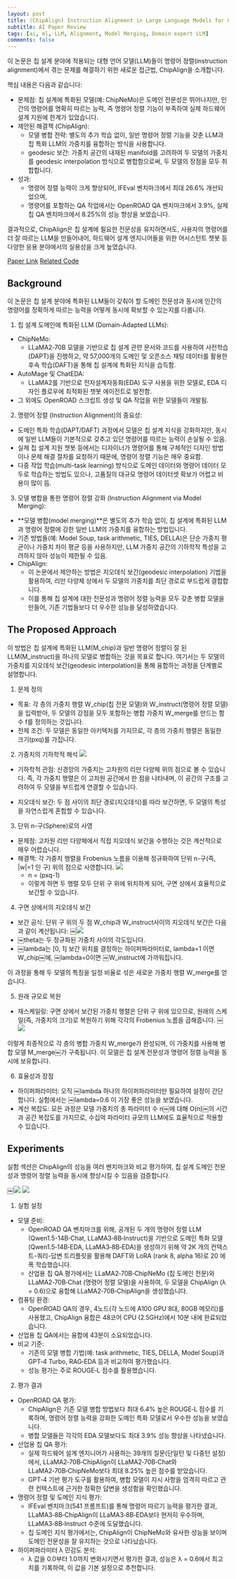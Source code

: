```yaml
---
layout: post  
title: (ChipAlign) Instruction Alignment in Large Language Models for Chip Design via Geodesic Interpolation
subtitle: AI Paper Review   
tags: [ai, ml, LLM, Alignment, Model Merging, Domain expert LLM]  
comments: false
---
```


이 논문은 칩 설계 분야에 적용되는 대형 언어 모델(LLM)들이 명령어 정렬(instruction alignment)에서 겪는 문제를 해결하기 위한 새로운 접근법, ChipAlign을 소개합니다.

핵심 내용은 다음과 같습니다:
- 문제점:
    칩 설계에 특화된 모델(예: ChipNeMo)은 도메인 전문성은 뛰어나지만, 인간의 명령어를 명확히 따르는 능력, 즉 명령어 정렬 기능이 부족하여 실제 하드웨어 설계 지원에 한계가 있었습니다.
- 제안된 해결책 (ChipAlign):
    - 모델 병합 전략:
        별도의 추가 학습 없이, 일반 명령어 정렬 기능을 갖춘 LLM과 칩 특화 LLM의 가중치를 융합하는 방식을 사용합니다.
    - geodesic 보간:
        가중치 공간의 내재된 manifold를 고려하여 두 모델의 가중치를 geodesic interpolation 방식으로 병합함으로써, 두 모델의 장점을 모두 취합합니다.
- 성과:
    - 명령어 정렬 능력이 크게 향상되어, IFEval 벤치마크에서 최대 26.6% 개선되었으며,
    - 명령어를 포함하는 QA 작업에서는 OpenROAD QA 벤치마크에서 3.9%, 실제 칩 QA 벤치마크에서 8.25%의 성능 향상을 보였습니다.

결과적으로, ChipAlign은 칩 설계에 필요한 전문성을 유지하면서도, 사용자의 명령어를 더 잘 따르는 LLM을 만들어내어, 하드웨어 설계 엔지니어들을 위한 어시스턴트 챗봇 등 다양한 응용 분야에서의 실용성을 크게 높였습니다.

[Paper Link](https://arxiv.org/pdf/2412.19819)
[Related Code](https://github.com/arcee-ai/mergekit/issues/485)


## Background
이 논문은 칩 설계 분야에 특화된 LLM들이 갖춰야 할 도메인 전문성과 동시에 인간의 명령어를 정확하게 따르는 능력을 어떻게 동시에 확보할 수 있는지를 다룹니다.

1. 칩 설계 도메인에 특화된 LLM (Domain-Adapted LLMs):
- ChipNeMo:
    - LLaMA2‑70B 모델을 기반으로 칩 설계 관련 문서와 코드를 사용하여 사전학습(DAPT)을 진행하고, 약 57,000개의 도메인 및 오픈소스 채팅 데이터를 활용한 후속 학습(DAFT)을 통해 칩 설계에 특화된 지식을 습득함.
- AutoMage 및 ChatEDA:
    - LLaMA2를 기반으로 전자설계자동화(EDA) 도구 사용을 위한 모델로, EDA 디자인 플로우에 최적화된 챗봇 에이전트로 발전함.
- 그 외에도 OpenROAD 스크립트 생성 및 QA 작업을 위한 모델들이 개발됨.

2. 명령어 정렬 (Instruction Alignment)의 중요성:
- 도메인 특화 학습(DAPT/DAFT) 과정에서 모델은 칩 설계 지식을 강화하지만, 동시에 일반 LLM들이 기본적으로 갖추고 있던 명령어를 따르는 능력이 손실될 수 있음.
- 실제 칩 설계 지원 챗봇 등에서는 디자이너가 명령어를 통해 구체적인 디자인 방법이나 문제 해결 절차를 요청하기 때문에, 명령어 정렬 기능은 매우 중요함.
- 다중 작업 학습(multi-task learning) 방식으로 도메인 데이터와 명령어 데이터 모두로 학습하는 방법도 있으나, 고품질의 대규모 명령어 데이터셋 확보가 어렵고 비용이 많이 듬.

3. 모델 병합을 통한 명령어 정렬 강화 (Instruction Alignment via Model Merging):
- **모델 병합(model merging)**은 별도의 추가 학습 없이, 칩 설계에 특화된 LLM과 명령어 정렬에 강한 일반 LLM의 가중치를 융합하는 방법입니다.
- 기존 방법들(예: Model Soup, task arithmetic, TIES, DELLA)은 단순 가중치 평균이나 가중치 차이 평균 등을 사용하지만, LLM 가중치 공간의 기하학적 특성을 고려하지 않아 성능이 제한될 수 있음.
- ChipAlign:
    - 이 논문에서 제안하는 방법은 지오데식 보간(geodesic interpolation) 기법을 활용하여, 리만 다양체 상에서 두 모델의 가중치를 최단 경로로 부드럽게 결합합니다.
    - 이를 통해 칩 설계에 대한 전문성과 명령어 정렬 능력을 모두 갖춘 병합 모델을 만들어, 기존 기법들보다 더 우수한 성능을 달성하였습니다.

## The Proposed Approach
이 방법은 칩 설계에 특화된 LLM(M_chip)과 일반 명령어 정렬이 잘 된 LLM(M_instruct)을 하나의 모델로 병합하는 것을 목표로 합니다. 여기서는 두 모델의 가중치를 지오데식 보간(geodesic interpolation)을 통해 융합하는 과정을 단계별로 설명합니다.

1. 문제 정의
- 목표:
각 층의 가중치 행렬 W_chip(칩 전문 모델)와 W_instruct(명령어 정렬 모델)을 입력받아, 두 모델의 강점을 모두 포함하는 병합 가중치 W_merge를 만드는 함수 f를 정의하는 것입니다.
- 전제 조건:
두 모델은 동일한 아키텍처를 가지므로, 각 층의 가중치 행렬은 동일한 크기(pxq)를 가집니다.

2. 가중치의 기하학적 해석
![](./../assets/resource/ai_paper/paper90/1.png)

- 기하학적 관점:
신경망의 가중치는 고차원의 리만 다양체 위의 점으로 볼 수 있습니다. 즉, 각 가중치 행렬은 이 고차원 공간에서 한 점을 나타내며, 이 공간의 구조를 고려하여 두 모델을 부드럽게 연결할 수 있습니다.

- 지오데식 보간:
두 점 사이의 최단 경로(지오데식)를 따라 보간하면, 두 모델의 특성을 자연스럽게 혼합할 수 있습니다.

3. 단위 n-구(Sphere)로의 사영
- 문제점:
고차원 리만 다양체에서 직접 지오데식 보간을 수행하는 것은 계산적으로 매우 어렵습니다.
- 해결책:
각 가중치 행렬을 Frobenius 노름을 이용해 정규화하여 단위 n-구(즉, |w|=1 인 구) 위의 점으로 사영합니다.
![](./../assets/resource/ai_paper/paper90/4.png)
    - n = (pxq-1)
    - 이렇게 하면 두 행렬 모두 단위 구 위에 위치하게 되어, 구면 상에서 효율적으로 보간할 수 있습니다.

4. 구면 상에서의 지오데식 보간
- 보간 공식:
단위 구 위의 두 점 W_chip과 W_instruct사이의 지오데식 보간은 다음과 같이 계산됩니다:
￼![](./../assets/resource/ai_paper/paper90/5.png)
- ￼theta는 두 정규화된 가중치 사이의 각도입니다.
- ￼lambda는 [0, 1] 보간 위치를 결정하는 하이퍼파라미터로, lambda=1 이면 W_chip￼에, ￼lambda=0이면 ￼W_instruct에 가까워집니다.

이 과정을 통해 두 모델의 특징을 일정 비율로 섞은 새로운 가중치 행렬 W_merge를 얻습니다.

5. 원래 규모로 복원
- 재스케일링:
구면 상에서 보간된 가중치 행렬은 단위 구 위에 있으므로, 원래의 스케일(즉, 가중치의 크기)로 복원하기 위해 각각의 Frobenius 노름을 곱해줍니다.
￼![](./../assets/resource/ai_paper/paper90/6.png)

이렇게 최종적으로 각 층의 병합 가중치 W_merge가 완성되며, 이 가중치를 사용해 병합 모델 M_merge￼가 구축됩니다. 이 모델은 칩 설계 전문성과 명령어 정렬 능력을 동시에 보유합니다.

6. 효율성과 장점
- 하이퍼파라미터:
오직 ￼lambda 하나의 하이퍼파라미터만 필요하여 설정이 간단합니다. 실험에서는 ￼lambda=0.6 이 가장 좋은 성능을 보였습니다.
- 계산 복잡도:
모든 과정은 모델 가중치의 총 파라미터 수 n￼에 대해 O(n)￼의 시간과 공간 복잡도를 가지므로, 수십억 파라미터 규모의 LLM에도 효율적으로 적용할 수 있습니다.

## Experiments
실험 섹션은 ChipAlign의 성능을 여러 벤치마크와 비교 평가하여, 칩 설계 도메인 전문성과 명령어 정렬 능력을 동시에 향상시킬 수 있음을 검증합니다.

￼![](./../assets/resource/ai_paper/paper90/2.png)
![](./../assets/resource/ai_paper/paper90/3.png)

1. 실험 설정
- 모델 준비:
    - OpenROAD QA 벤치마크를 위해, 공개된 두 개의 명령어 정렬 LLM (Qwen1.5-14B‑Chat, LLaMA3‑8B‑Instruct)을 기반으로 도메인 특화 모델(Qwen1.5‑14B‑EDA, LLaMA3‑8B‑EDA)을 생성하기 위해 약 2K 개의 컨텍스트-쿼리-답변 트리플릿을 활용해 DAFT와 LoRA (rank 8, alpha 16)로 20 에폭 학습했습니다.
    - 산업용 칩 QA 평가에서는 LLaMA2‑70B‑ChipNeMo (칩 도메인 전문)와 LLaMA2‑70B‑Chat (명령어 정렬 모델)을 사용하여, 두 모델을 ChipAlign (λ = 0.6)으로 융합해 LLaMA2‑70B‑ChipAlign을 생성했습니다.
- 컴퓨팅 환경:
    - OpenROAD QA의 경우, 4노드(각 노드에 A100 GPU 8대, 80GB 메모리)를 사용했고, ChipAlign 융합은 48코어 CPU (2.5GHz)에서 10분 내에 완료되었습니다.
- 산업용 칩 QA에서는 융합에 43분이 소요되었습니다.
- 비교 기준:
    - 기존의 모델 병합 기법(예: task arithmetic, TIES, DELLA, Model Soup)과 GPT‑4 Turbo, RAG‑EDA 등과 비교하여 평가했습니다.
    - 성능 평가는 주로 ROUGE‑L 점수를 활용했습니다.

2. 평가 결과
- OpenROAD QA 평가:
    - ChipAlign은 기존 모델 병합 방법보다 최대 6.4% 높은 ROUGE‑L 점수를 기록하며, 명령어 정렬 능력을 강화한 도메인 특화 모델로서 우수한 성능을 보였습니다.
    - 병합 모델들은 각각의 EDA 모델보다도 최대 3.9% 성능 향상을 나타냈습니다.
- 산업용 칩 QA 평가:
    - 실제 하드웨어 설계 엔지니어가 사용하는 39개의 질문(단일턴 및 다중턴 설정)에서, LLaMA2‑70B‑ChipAlign이 LLaMA2‑70B‑Chat와 LLaMA2‑70B‑ChipNeMo보다 최대 8.25% 높은 점수를 받았습니다.
    - GPT‑4 기반 평가 도구를 활용하여, 병합 모델이 지시 사항을 엄격히 따르고 관련 컨텍스트에 근거한 정확한 답변을 생성함을 확인했습니다.
- 명령어 정렬 및 도메인 지식 평가:
    - IFEval 벤치마크(541 프롬프트)를 통해 명령어 따르기 능력을 평가한 결과, LLaMA3‑8B‑ChipAlign이 LLaMA3‑8B‑EDA보다 현저히 우수하며, LLaMA3‑8B‑Instruct 수준에 도달했습니다.
    - 칩 도메인 지식 평가에서는, ChipAlign이 ChipNeMo와 유사한 성능을 보이며 도메인 전문성을 잘 유지하는 것으로 나타났습니다.
- 하이퍼파라미터 λ 민감도 분석:
    - λ 값을 0.0부터 1.0까지 변화시키면서 평가한 결과, 성능은 λ = 0.6에서 최고치를 기록하여, 이 값을 기본 설정으로 추천합니다.

